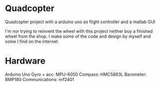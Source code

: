 Quadcopter
==========

Quadcopter project with a arduino uno as flight controller and a matlab GUI

I'm nor trying to reinvent the wheel with this project neither buy a finished wheel from the shop. I make some of the code and design by myself and some I find on the internet. 

Hardware
=========
Arduino Uno
Gyro + acc: MPU-6050
Compass: HMC5883L
Barometer: BMP180
Communications: nrf2401

